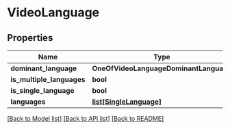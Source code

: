 # VideoLanguage

## Properties
Name | Type | Description | Notes
------------ | ------------- | ------------- | -------------
**dominant_language** | **OneOfVideoLanguageDominantLanguage** |  | [optional] 
**is_multiple_languages** | **bool** |  | [optional] 
**is_single_language** | **bool** |  | [optional] 
**languages** | [**list[SingleLanguage]**](SingleLanguage.md) |  | [optional] 

[[Back to Model list]](../README.md#documentation-for-models) [[Back to API list]](../README.md#documentation-for-api-endpoints) [[Back to README]](../README.md)

